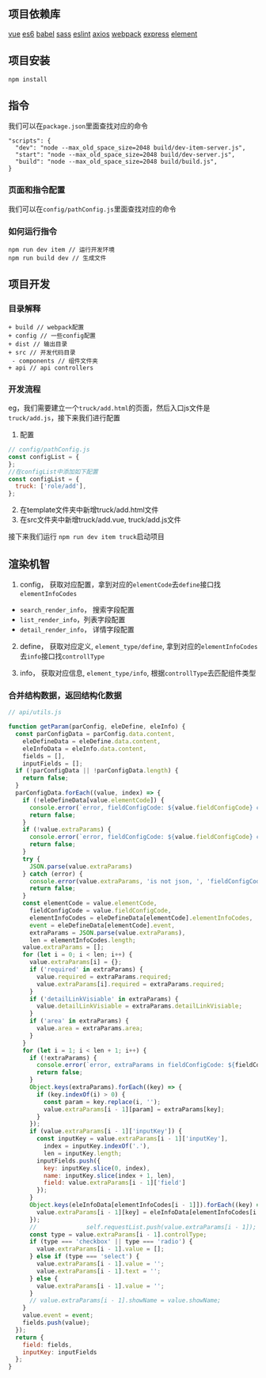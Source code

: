 ## 项目依赖库
[vue](https://github.com/vuejs/vue)
[es6](es6.ruanyifeng.com)
[babel](https://github.com/babel/babel)
[sass](https://github.com/webpack-contrib/sass-loader)
[eslint](https://github.com/eslint/eslint)
[axios](https://github.com/mzabriskie/axios)
[webpack](https://github.com/webpack/webpack)
[express](https://github.com/expressjs/express)
[element](https://github.com/ElemeFE/element)

## 项目安装

```
npm install
```

## 指令

我们可以在`package.json`里面查找对应的命令

```
"scripts": {
  "dev": "node --max_old_space_size=2048 build/dev-item-server.js",
  "start": "node --max_old_space_size=2048 build/dev-server.js",
  "build": "node --max_old_space_size=2048 build/build.js",
}
```

### 页面和指令配置

我们可以在`config/pathConfig.js`里面查找对应的命令

### 如何运行指令

```
npm run dev item // 运行开发环境
npm run build dev // 生成文件
```

## 项目开发

### 目录解释

```
+ build // webpack配置
+ config // 一些config配置
+ dist // 输出目录
+ src // 开发代码目录
 - components // 组件文件夹
+ api // api controllers
```

### 开发流程

eg，我们需要建立一个`truck/add.html`的页面，然后入口js文件是`truck/add.js`，接下来我们进行配置

1. 配置

```js
// config/pathConfig.js
const configList = {
};
//在configList中添加如下配置
const configList = {
  truck: ['role/add'],
};
```
2. 在template文件夹中新增truck/add.html文件
3. 在src文件夹中新增truck/add.vue, truck/add.js文件

接下来我们运行 `npm run dev item truck`启动项目

## 渲染机智

1. config， 获取对应配置，拿到对应的`elementCode`去`define`接口找`elementInfoCodes`

- `search_render_info`， 搜索字段配置
- `list_render_info`，列表字段配置
- `detail_render_info`， 详情字段配置

2. define， 获取对应定义, `element_type/define`, 拿到对应的`elementInfoCodes`去`info`接口找`controllType`

3. info， 获取对应信息, `element_type/info`, 根据`controllType`去匹配组件类型

### 合并结构数据，返回结构化数据

```js
// api/utils.js

function getParam(parConfig, eleDefine, eleInfo) {
  const parConfigData = parConfig.data.content,
    eleDefineData = eleDefine.data.content,
    eleInfoData = eleInfo.data.content,
    fields = [],
    inputFields = [];
  if (!parConfigData || !parConfigData.length) {
    return false;
  }
  parConfigData.forEach((value, index) => {
    if (!eleDefineData[value.elementCode]) {
      console.error(`error, fieldConfigCode: ${value.fieldConfigCode} can not find elementInfoCodes`);
      return false;
    }
    if (!value.extraParams) {
      console.error(`error, fieldConfigCode: ${value.fieldConfigCode} can not find extraParams`);
      return false;
    }
    try {
      JSON.parse(value.extraParams)
    } catch (error) {
      console.error(value.extraParams, 'is not json, ', 'fieldConfigCode is', value.fieldConfigCode, );
      return false;
    }
    const elementCode = value.elementCode,
      fieldConfigCode = value.fieldConfigCode,
      elementInfoCodes = eleDefineData[elementCode].elementInfoCodes,
      event = eleDefineData[elementCode].event,
      extraParams = JSON.parse(value.extraParams),
      len = elementInfoCodes.length;
    value.extraParams = [];
    for (let i = 0; i < len; i++) {
      value.extraParams[i] = {};
      if ('required' in extraParams) {
        value.required = extraParams.required;
        value.extraParams[i].required = extraParams.required;
      }
      if ('detailLinkVisiable' in extraParams) {
        value.detailLinkVisiable = extraParams.detailLinkVisiable;
      }
      if ('area' in extraParams) {
        value.area = extraParams.area;
      }
    }
    for (let i = 1; i < len + 1; i++) {
      if (!extraParams) {
        console.error(`error, extraParams in fieldConfigCode: ${fieldConfigCode} is ${extraParams}`);
        return false;
      }
      Object.keys(extraParams).forEach((key) => {
        if (key.indexOf(i) > 0) {
          const param = key.replace(i, '');
          value.extraParams[i - 1][param] = extraParams[key];
        }
      });
      if (value.extraParams[i - 1]['inputKey']) {
        const inputKey = value.extraParams[i - 1]['inputKey'],
          index = inputKey.indexOf('.'),
          len = inputKey.length;
        inputFields.push({
          key: inputKey.slice(0, index),
          name: inputKey.slice(index + 1, len),
          field: value.extraParams[i - 1]['field']
        });
      }
      Object.keys(eleInfoData[elementInfoCodes[i - 1]]).forEach((key) => {
        value.extraParams[i - 1][key] = eleInfoData[elementInfoCodes[i - 1]][key];
      });
      //              self.requestList.push(value.extraParams[i - 1]);
      const type = value.extraParams[i - 1].controlType;
      if (type === 'checkbox' || type === 'radio') {
        value.extraParams[i - 1].value = [];
      } else if (type === 'select') {
        value.extraParams[i - 1].value = '';
        value.extraParams[i - 1].text = '';
      } else {
        value.extraParams[i - 1].value = '';
      }
      // value.extraParams[i - 1].showName = value.showName;
    }
    value.event = event;
    fields.push(value);
  });
  return {
    field: fields,
    inputKey: inputFields
  };
}
```
